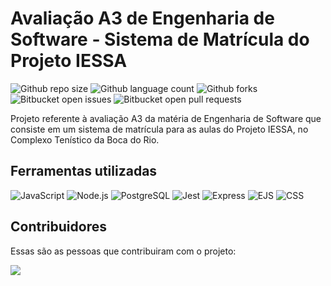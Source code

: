 # Avaliação A3 de Engenharia de Software - Sistema de Matrícula do Projeto IESSA

![Github repo size](https://img.shields.io/github/languages/code-size/MatheusMStorm/AvaliacaoA3?style=for-the-badge)
![Github language count](https://img.shields.io/github/languages/count/MatheusMStorm/AvaliacaoA3?style=for-the-badge)
![Github forks](https://img.shields.io/github/forks/MatheusMStorm/AvaliacaoA3?style=for-the-badge)
![Bitbucket open issues](https://img.shields.io/bitbucket/issues/MatheusMStorm/AvaliacaoA3?style=for-the-badge)
![Bitbucket open pull requests](https://img.shields.io/bitbucket/pr-raw/MatheusMStorm/AvaliacaoA3?style=for-the-badge)

Projeto referente à avaliação A3 da matéria de Engenharia de Software que consiste em um sistema de matrícula para as aulas do Projeto IESSA, no Complexo Tenístico da Boca do Rio.

## Ferramentas utilizadas

![JavaScript](https://img.shields.io/badge/JavaScript-black?style=for-the-badge&logo=javascript&logoColor=white)
![Node.js](https://img.shields.io/badge/Node.js-black?style=for-the-badge&logo=nodedotjs&logoColor=white)
![PostgreSQL](https://img.shields.io/badge/PostgreSQL-black?style=for-the-badge&logo=postgresql&logoColor=white)
![Jest](https://img.shields.io/badge/Jest-black?style=for-the-badge&logo=jest&logoColor=white)
![Express](https://img.shields.io/badge/Express-black?style=for-the-badge&logo=express&logoColor=white)
![EJS](https://img.shields.io/badge/Ejs-black?style=for-the-badge&logo=ejs&logoColor=white)
![CSS](https://img.shields.io/badge/css-black?style=for-the-badge&logo=css3&logoColor=white)

## Contribuidores

Essas são as pessoas que contribuiram com o projeto:

<a href="https://github.com/MatheusMStorm/AvaliacaoA3/graphs/contributors">
  <img src="https://contrib.rocks/image?repo=MatheusMStorm/AvaliacaoA3" />
</a>